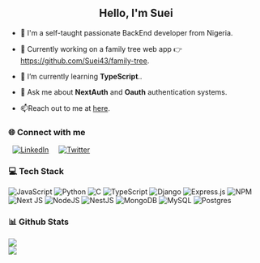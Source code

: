 <h2 align="center">Hello, I'm Suei</h2>

- 🔭 I'm a self-taught passionate BackEnd developer from Nigeria. 

- 🔭 Currently working on a family tree web app 👉 https://github.com/Suei43/family-tree.

- 🌱 I’m currently learning **TypeScript**..

- 💬 Ask me about **NextAuth** and **Oauth** authentication systems.

- 📫Reach out to me at <a href="mailto:sueiraphael@gmail.com">here</a>.

<h3 align="left">🌐 Connect with me</h3>

&nbsp;&nbsp;[![LinkedIn](https://img.shields.io/badge/LinkedIn-%230077B5.svg?logo=linkedin&logoColor=white)](https://linkedin.com/in/folarin-raphael-83a21323a) &nbsp;&nbsp;&nbsp;
[![Twitter](https://img.shields.io/badge/Twitter-%231DA1F2.svg?logo=Twitter&logoColor=white)](https://twitter.com/sueii__) 

<h3 align="left">💻 Tech Stack</h3>

![JavaScript](https://img.shields.io/badge/javascript-%23323330.svg?style=for-the-badge&logo=javascript&logoColor=%23F7DF1E) ![Python](https://img.shields.io/badge/python-3670A0?style=for-the-badge&logo=python&logoColor=ffdd54) ![C](https://img.shields.io/badge/c-%2300599C.svg?style=for-the-badge&logo=c&logoColor=white) ![TypeScript](https://img.shields.io/badge/typescript-%23007ACC.svg?style=for-the-badge&logo=typescript&logoColor=white) ![Django](https://img.shields.io/badge/django-%23092E20.svg?style=for-the-badge&logo=django&logoColor=white) ![Express.js](https://img.shields.io/badge/express.js-%23404d59.svg?style=for-the-badge&logo=express&logoColor=%2361DAFB) ![NPM](https://img.shields.io/badge/NPM-%23000000.svg?style=for-the-badge&logo=npm&logoColor=white) ![Next JS](https://img.shields.io/badge/Next-black?style=for-the-badge&logo=next.js&logoColor=white) ![NodeJS](https://img.shields.io/badge/node.js-6DA55F?style=for-the-badge&logo=node.js&logoColor=white) ![NestJS](https://img.shields.io/badge/nestjs-%23E0234E.svg?style=for-the-badge&logo=nestjs&logoColor=white) ![MongoDB](https://img.shields.io/badge/MongoDB-%234ea94b.svg?style=for-the-badge&logo=mongodb&logoColor=white) ![MySQL](https://img.shields.io/badge/mysql-%2300f.svg?style=for-the-badge&logo=mysql&logoColor=white) ![Postgres](https://img.shields.io/badge/postgres-%23316192.svg?style=for-the-badge&logo=postgresql&logoColor=white)

<h3 align="left">📊 Github Stats</h3>

![](https://github-readme-stats.vercel.app/api?username=Suei43&theme=dark&hide_border=true&include_all_commits=false&count_private=true)<br/>
![](https://github-readme-streak-stats.herokuapp.com/?user=Suei43&theme=dark&hide_border=true)<br/>
<!-- ![](https://github-readme-stats.vercel.app/api/top-langs/?username=Suei43&theme=dark&hide_border=true&include_all_commits=false&count_private=true&layout=compact) -->
